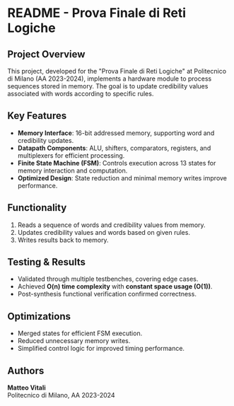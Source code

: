 # README - Prova Finale di Reti Logiche

## Project Overview
This project, developed for the "Prova Finale di Reti Logiche" at Politecnico di Milano (AA 2023-2024), implements a hardware module to process sequences stored in memory. The goal is to update credibility values associated with words according to specific rules.

## Key Features
- **Memory Interface**: 16-bit addressed memory, supporting word and credibility updates.  
- **Datapath Components**: ALU, shifters, comparators, registers, and multiplexers for efficient processing.  
- **Finite State Machine (FSM)**: Controls execution across 13 states for memory interaction and computation.  
- **Optimized Design**: State reduction and minimal memory writes improve performance.  

## Functionality
1. Reads a sequence of words and credibility values from memory.  
2. Updates credibility values and words based on given rules.  
3. Writes results back to memory.  

## Testing & Results
- Validated through multiple testbenches, covering edge cases.  
- Achieved **O(n) time complexity** with **constant space usage (O(1))**.  
- Post-synthesis functional verification confirmed correctness.  

## Optimizations
- Merged states for efficient FSM execution.  
- Reduced unnecessary memory writes.  
- Simplified control logic for improved timing performance.  

## Authors
**Matteo Vitali**  
Politecnico di Milano, AA 2023-2024  
